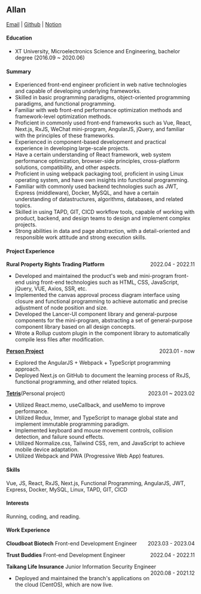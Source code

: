 ## Allan
[Email](lostwind233@outlook.com) | [Github](https://jiangfan233.github.io/rxjs-way/) | [Notion](https://boiling-truffle-5db.notion.site/interview-98afc8fc8b2c491ba62ed16258f99ca0)

#### Education
- XT University, Microelectronics Science and Engineering, bachelor degree (2016.09 ~ 2020.06)

#### Summary
- Experienced front-end engineer proficient in web native technologies and capable of developing underlying frameworks.
- Skilled in basic programming paradigms, object-oriented programming paradigms, and functional programming.
- Familiar with web front-end performance optimization methods and framework-level optimization methods.
- Proficient in commonly used front-end frameworks such as Vue, React, Next.js, RxJS, WeChat mini-program, AngularJS, jQuery, and familiar with the principles of these frameworks.
- Experienced in component-based development and practical experience in developing large-scale projects.
- Have a certain understanding of React framework, web system performance optimization, browser-side principles, cross-platform solutions, compatibility, and other aspects.
- Proficient in using webpack packaging tool, proficient in using Linux operating system, and have own insights into functional programming.
- Familiar with commonly used backend technologies such as JWT, Express (middleware), Docker, MySQL, and have a certain understanding of datastructures, algorithms, databases, and related topics.
- Skilled in using TAPD, GIT, CICD workflow tools, capable of working with product, backend, and design teams to design and implement complex projects.
- Strong abilities in data and page abstraction, with a detail-oriented and responsible work attitude and strong execution skills.

#### Project Experience
**Rural Property Rights Trading Platform** <span style="float: right;">2022.04 - 2022.11</span>
- Developed and maintained the product's web and mini-program front-end using front-end technologies such as HTML, CSS, JavaScript, jQuery, VUE, Axios, SSR, etc.
- Implemented the canvas approval process diagram interface using closure and functional programming to achieve automatic and precise adjustment of node position and size.
- Developed the Lancer-UI component library and general-purpose components for the mini-program, abstracting a set of general-purpose component library based on all design concepts.
- Wrote a Rollup custom plugin in the component library to automatically compile less files after modification.

**[Person Project](https://github.com/jiangfan233)**  <span style="float: right;">2023.01 - now</span>
- Explored the AngularJS + Webpack + TypeScript programming approach.
- Deployed Next.js on GitHub to document the learning process of RxJS, functional programming, and other related topics.

**[Tetris](https://jiangfan233.github.io/tetris/)**(Personal project)<span style="float: right;">2023.01 ~ 2023.02</span>
- Utilized React.memo, useCallback, and useMemo to improve performance.
- Utilized Redux, Immer, and TypeScript to manage global state and implement immutable programming paradigm.
- Implemented keyboard and mouse movement controls, collision detection, and failure sound effects.
- Utilized Normalize.css, Tailwind CSS, rem, and JavaScript to achieve mobile device adaptation.
- Utilized Webpack and PWA (Progressive Web App) features.

#### Skills
Vue, JS, React, RxJS, Next.js, Functional Programming, AngularJS, JWT, Express, Docker, MySQL, Linux, TAPD, GIT, CICD

#### Interests
Running, coding, and reading.

#### Work Experience
**Cloudboat Biotech**
Front-end Development Engineer<span style="float:right;">2023.03 - 2023.04</span>

**Trust Buddies**
Front-end Development Engineer
<span style="float:right;">2022.04 - 2022.11</span>

**Taikang Life Insurance**
Junior Information Security Engineer
<span style="float:right;">2020.08 - 2021.12</span>

- Deployed and maintained the branch's applications on the cloud (CentOS), which are now live.